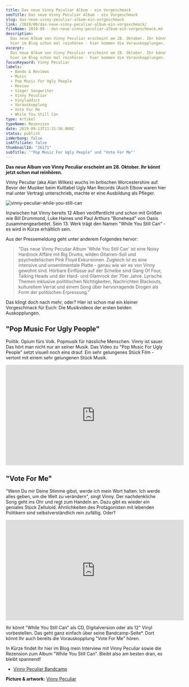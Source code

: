 ```yaml
---
title: Das neue Vinny Peculiar Album - ein Vorgeschmack
seoTitle: Das neue Vinny Peculiar Album - ein Vorgeschmack
slug: das-neue-vinny-peculiar-album-ein-vorgeschmack
link: /2019/09/das-neue-vinny-peculiar-album-ein-vorgeschmack/
fileName: 2019-09---das-neue-vinny-peculiar-album-ein-vorgeschmack.md
description:
  Das neue Album von Vinny Peculiar erscheint am 28. Oktober. Ihr könnt jetzt
  hier im Blog schon mal reinhören - hier kommen die Vorauskopplungen.
excerpt:
  Das neue Album von Vinny Peculiar erscheint am 28. Oktober. Ihr könnt jetzt
  hier im Blog schon mal reinhören - hier kommen die Vorauskopplungen.
focusKeyword: Vinny Peculiar
labels:
  - Bands & Reviews
  - Music
  - Pop Music For Ugly People
  - Review
  - Singer Songwriter
  - Vinny Peculiar
  - Vinyladdict
  - Vorauskopplung
  - Vote For Me
  - While You Still Can
type: Artikel
typeName: Rezension
date: 2019-09-13T11:31:56.000Z
status: publish
isWerbung: false
isAffiliate: false
thumbnailId: "26171"
subTitle: '"Pop Music For Ugly People" und "Vote For Me"'
---
```


<strong>Das neue Album von Vinny Peculiar erscheint am 28. Oktober. Ihr könnt
jetzt schon mal reinhören.</strong>

Vinny Peculiar (aka Alan Wilkes) wuchs im britischen Worcestershire auf. Bevor
der Musiker beim Kultlabel Ugly Man Records (Auch Elbow waren hier mal unter
Vertrag) unterschrieb, machte er eine Ausbildung als Pfleger.

![vinny-peculiar-while-you-still-can](http://cardamonchai.com/wp-content/uploads/2019/09/vinny-peculiar-while-you-still-can-400x400.jpeg)

Inzwischen hat Vinny bereits 12 Alben veröffentlicht und schon mit Größen wie
Bill Drummond, Luke Haines und Paul Arthurs "Bonehead" von Oasis
zusammengearbeitet. Sein 13. Werk trägt den Namen "While You Still Can" - es
wird in Kürze erhältlich sein.

Aus der Pressemeldung geht unter anderem Folgendes hervor:

<blockquote>"Das neue Vinny Peculiar Album 'While You Still Can' ist eine Noisy Hardrock Affäre mit Big Drums, wilden Gitarren-Soli und psychedelischen Pink Floyd Exkursionen. Zugleich ist es eine intensive und unsentimentale Platte - genau wie wir es von Vinny gewohnt sind. Hörbare Einflüsse auf der Scheibe sind Gang Of Four, Talking Heads und der Hard- und Glamrock der 70er Jahre. Lyrische Themen inklusive polititischen Nichtigkeiten, Nachrichten Blackouts, kulturellem Verrat und einem Song über hervorragende Drogen als Form der politischen Erpressung."</blockquote>

Das klingt doch nach mehr, oder? Hier ist schon mal ein kleiner Vorgeschmack für
Euch: Die Musikvideos der ersten beiden Auskopplungen.

## "Pop Music For Ugly People"

Politik. Opium fürs Volk. Popmusik für hässliche Menschen. Vinny ist sauer. Das
hört man nicht nur an seiner Musik. Das Video zu "Pop Music For Ugly People"
setzt visuell noch eins drauf. Ein sehr gelungenes Stück Film - vertont mit
einem sehr gelungenen Stück Musik.

<iframe src="https://www.youtube.com/embed/kUhtCOVykAY" width="560" height="315" frameborder="0" allowfullscreen="allowfullscreen"></iframe>

## "Vote For Me"

"Wenn Du mir Deine Stimme gibst, werde ich mein Wort halten. Ich werde alles
geben, um die Welt zu verändern", singt Vinny. Der nachdenkliche Song geht ins
Ohr und regt zum Handeln an. Dazu gibt es wieder ein geniales Stück Zelluloid.
Ähnlichkeiten des Protagonisten mit lebenden Politikern sind selbstverständlich
rein zufällig. Oder?

<iframe src="https://www.youtube.com/embed/srh1yOh-njU" width="560" height="315" frameborder="0" allowfullscreen="allowfullscreen"></iframe>

Ihr könnt "While You Still Can" als CD, Digitalversion oder als 12" Vinyl
vorbestellen. Das geht ganz einfach über seine Bandcamp-Seite\*. Dort könnt Ihr
auch bereits die Vorauskopplung "Vote For Me" hören.

In Kürze findet Ihr hier im Blog mein Interview mit Vinny Peculiar sowie die
Rezension zum Album "While You Still Can". Bleibt also am besten dran, es bleibt
spannend!

- [Vinny Peculiar Bandcamp](https://vinnypeculiar.bandcamp.com/)

<strong>Picture &amp; artwork:</strong>
[Vinny Peculiar](https://vinnypeculiar.com/?fbclid=IwAR1F-yhtN3DoZkDLO8P4xjMD3chrQA4sOLjYYIG4a4uEJSxe7QOaY5f_b4k)
